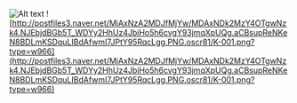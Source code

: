 ![Alt text](https://camo.githubusercontent.com/202c9ae1d457d6109be6c4cf13db9cac5fd708a6/687474703a2f2f6366696c65362e75662e746973746f72792e636f6d2f696d6167652f32343236453634363534334339423435333243374230) 
![http://postfiles3.naver.net/MjAxNzA2MDJfMjYw/MDAxNDk2MzY4OTgwNzk4.NJEbjdBGb5T_WDYy2HhUz4JbiHo5h6cvgY93jmqXpUQg.aCBsupReNKeN8BDLmKSDquLIBdAfwmI7JPtY95RqcLgg.PNG.oscr81/K-001.png?type=w966](http://postfiles3.naver.net/MjAxNzA2MDJfMjYw/MDAxNDk2MzY4OTgwNzk4.NJEbjdBGb5T_WDYy2HhUz4JbiHo5h6cvgY93jmqXpUQg.aCBsupReNKeN8BDLmKSDquLIBdAfwmI7JPtY95RqcLgg.PNG.oscr81/K-001.png?type=w966)
